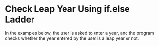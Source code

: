 # Check Leap Year Using if.else Ladder
In the examples below, the user is asked to enter a year, and the program checks whether the year entered by the user is a leap year or not.
